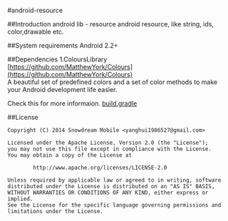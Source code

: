 #android-resource 

##Introduction
android lib - resource
android resource, like string, ids, color,drawable etc. 

##System requirements
Android 2.2+

##Dependencies
1.ColoursLibrary [https://github.com/MatthewYork/Colours](https://github.com/MatthewYork/Colours)       
A beautiful set of predefined colors and a set of color methods to make your Android development life easier.
                  
Check this for more informaion. [build.gradle](https://github.com/snowdream/android-resource/blob/master/lib/build.gradle)

##License
```
Copyright (C) 2014 Snowdream Mobile <yanghui1986527@gmail.com>

Licensed under the Apache License, Version 2.0 (the "License");
you may not use this file except in compliance with the License.
You may obtain a copy of the License at

        http://www.apache.org/licenses/LICENSE-2.0

Unless required by applicable law or agreed to in writing, software
distributed under the License is distributed on an "AS IS" BASIS,
WITHOUT WARRANTIES OR CONDITIONS OF ANY KIND, either express or implied.
See the License for the specific language governing permissions and
limitations under the License.
```
